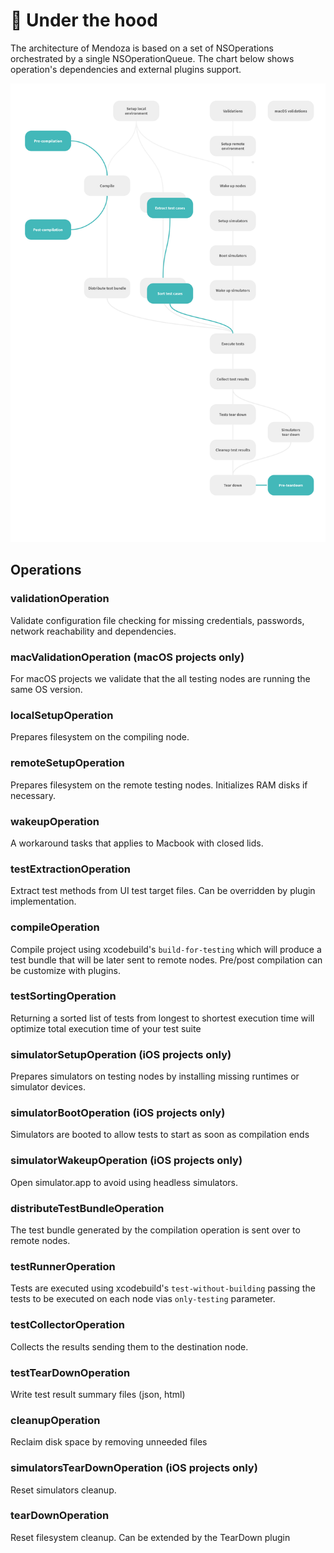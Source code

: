 # 🔬 Under the hood

The architecture of Mendoza is based on a set of NSOperations orchestrated by a single NSOperationQueue. The chart below shows operation's dependencies and external plugins support.

<img src='pipeline.svg' width='640'>

## Operations

### validationOperation

Validate configuration file checking for missing credentials, passwords, network reachability and dependencies.

### macValidationOperation (macOS projects only)

For macOS projects we validate that the all testing nodes are running the same OS version.

### localSetupOperation

Prepares filesystem on the compiling node.

### remoteSetupOperation

Prepares filesystem on the remote testing nodes. Initializes RAM disks if necessary.

### wakeupOperation

A workaround tasks that applies to Macbook with closed lids.

### testExtractionOperation

Extract test methods from UI test target files. Can be overridden by plugin implementation.

### compileOperation

Compile project using xcodebuild's `build-for-testing` which will produce a test bundle that will be later sent to remote nodes. Pre/post compilation can be customize with plugins. 

### testSortingOperation

Returning a sorted list of tests from longest to shortest execution time will optimize total execution time of your test suite

### simulatorSetupOperation (iOS projects only)

Prepares simulators on testing nodes by installing missing runtimes or simulator devices.

### simulatorBootOperation (iOS projects only)

Simulators are booted to allow tests to start as soon as compilation ends

### simulatorWakeupOperation (iOS projects only)

Open simulator.app to avoid using headless simulators.

### distributeTestBundleOperation

The test bundle generated by the compilation operation is sent over to remote nodes.

### testRunnerOperation

Tests are executed using xcodebuild's `test-without-building` passing the tests to be executed on each node vias `only-testing` parameter.

### testCollectorOperation

Collects the results sending them to the destination node.

### testTearDownOperation

Write test result summary files (json, html)

### cleanupOperation

Reclaim disk space by removing unneeded files

### simulatorsTearDownOperation  (iOS projects only)

Reset simulators cleanup.

### tearDownOperation

Reset filesystem cleanup. Can be extended by the TearDown plugin
